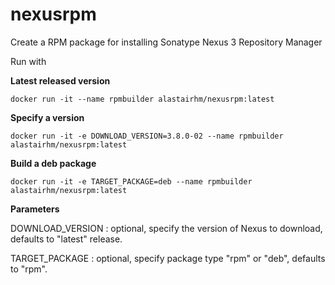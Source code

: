 # nexusrpm
Create a RPM package for installing Sonatype Nexus 3 Repository Manager

Run with

**Latest released version**

`docker run -it --name rpmbuilder alastairhm/nexusrpm:latest`

**Specify a version**

`docker run -it -e DOWNLOAD_VERSION=3.8.0-02 --name rpmbuilder alastairhm/nexusrpm:latest`

**Build a deb package**

`docker run -it -e TARGET_PACKAGE=deb --name rpmbuilder alastairhm/nexusrpm:latest`

**Parameters**

DOWNLOAD_VERSION : optional, specify the version of Nexus to download, defaults to "latest" release.

TARGET_PACKAGE : optional, specify package type "rpm" or "deb", defaults to "rpm".
